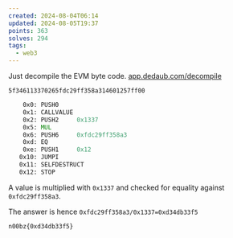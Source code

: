 ```yaml
---
created: 2024-08-04T06:14
updated: 2024-08-05T19:37
points: 363
solves: 294
tags:
  - web3
---
```


Just decompile the EVM byte code. [app.dedaub.com/decompile](https://app.dedaub.com/decompile)

`5f346113370265fdc29ff358a314601257ff00`

```asm
    0x0: PUSH0     
    0x1: CALLVALUE 
    0x2: PUSH2     0x1337
    0x5: MUL       
    0x6: PUSH6     0xfdc29ff358a3
    0xd: EQ        
    0xe: PUSH1     0x12
   0x10: JUMPI     
   0x11: SELFDESTRUCT
   0x12: STOP
```

A value is multiplied with `0x1337` and checked for equality against `0xfdc29ff358a3`.

The answer is hence `0xfdc29ff358a3/0x1337=0xd34db33f5`

```flag
n00bz{0xd34db33f5}
```
